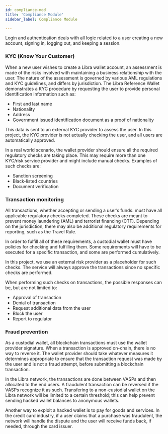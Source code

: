 ```yaml
---
id: compliance-mod
title: 'Compliance Module'
sidebar_label: Compliance Module

---
```




Login and authentication deals with all logic related to a user creating a new account, signing in, logging out, and keeping a session.

### KYC (Know Your Customer)

When a new user wishes to create a Libra wallet account, an assessment is made of the risks involved with maintaining a business relationship with the user. The nature of the assessment is governed by various AML regulations and KYC guidelines, and differs by jurisdiction. The Libra Reference Wallet demonstrates a KYC procedure by requesting the user to provide personal identification information such as:

* First and last name
* Nationality
* Address
* Government issued identification document as a proof of nationality

This data is sent to an external KYC provider to assess the user. In this project, the KYC provider is not actually checking the user, and all users are automatically approved.

In a real world scenario, the wallet provider should ensure all the required regulatory checks are taking place. This may require more than one KYC/risk service provider and might include manual checks. Examples of such checks are: 

* Sanction screening
* Black-listed countries
* Document verification


### Transaction monitoring

All transactions, whether accepting or sending a user’s funds. must have all applicable regulatory checks completed. These checks are meant to prevent money laundering (AML) and terrorist financing (CTF). Depending on the jurisdiction, there may also be additional regulatory requirements for reporting, such as the Travel Rule.

In order to fulfill all of these requirements, a custodial wallet must have policies for checking and fulfilling them. Some requirements will have to be executed for a specific transaction, and some are performed cumulatively.

In this project, we use an external risk provider as a placeholder for such checks. The service will always approve the transactions since no specific checks are performed. 

When performing such checks on transactions, the possible responses can be, but are not limited to:

* Approval of transaction
* Denial of transaction
* Request additional data from the user
* Block the user
* Report to regulator

### Fraud prevention

As a custodial wallet, all blockchain transactions must use the wallet provider signature. When a transaction is approved on-chain, there is no way to reverse it. The wallet provider should take whatever measures it determines appropriate to ensure that the transaction request was made by the user and is not a fraud attempt, before submitting a blockchain transaction.

In the Libra network, the transactions are done between VASPs and then allocated to the end users. A fraudulent transaction can be reversed if the VASPs recognize it as such. Transfering to a non-custodial wallet on the Libra network will be limited to a certain threshold; this can help prevent sending hacked wallet balances to anonymous wallets.

Another way to exploit a hacked wallet is to pay for goods and services. In the credit card industry, if a user claims that a purchase was fraudulent, the network will handle the dispute and the user will receive funds back, if needed, through the card issuer.